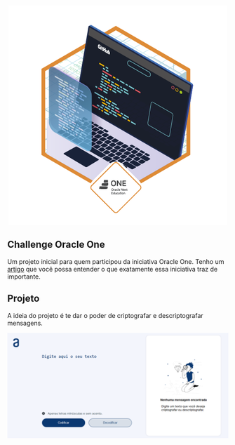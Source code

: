<p align="center">
    <img src="./assets/images/Decodificador%20de%20texto.png" alt="Challenge Decodificador Oracle One T7">
</p>

## Challenge Oracle One

Um projeto inicial para quem participou da iniciativa Oracle One. Tenho um [artigo](https://www.linkedin.com/feed/update/urn:li:activity:7207727743482998785/) que você possa entender o que exatamente essa iniciativa traz de importante.

## Projeto

A ideia do projeto é te dar o poder de criptografar e descriptografar mensagens.

![Imagem do projeto](./assets/images/image-project.png)